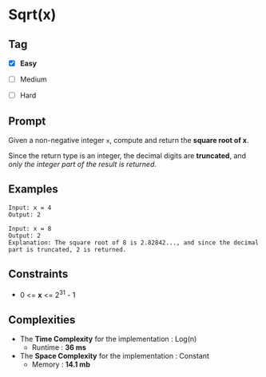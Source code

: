 # Sqrt(x)
## Tag
- [x] **Easy**  
- [ ] Medium  
- [ ] Hard  
  

## Prompt
Given a non-negative integer `x`, compute and return the **square root of x**.  
  
Since the return type is an integer, the decimal digits are **truncated**, and *only the integer part of the result is returned*.  
  
## Examples
```
Input: x = 4
Output: 2
```
```
Input: x = 8
Output: 2
Explanation: The square root of 8 is 2.82842..., and since the decimal part is truncated, 2 is returned.
```
  
## Constraints
* 0 <= **x** <= 2<sup>31</sup> - 1  
  
## Complexities
* The **Time Complexity** for the implementation : Log(n)
  * Runtime : **36 ms**  
* The **Space Complexity** for the implementation : Constant
  * Memory : **14.1 mb**